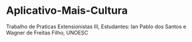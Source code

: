 # Aplicativo-Mais-Cultura
Trabalho de Praticas Extensionistas III, Estudantes: Ian Pablo dos Santos e Wagner de Freitas Filho, UNOESC
